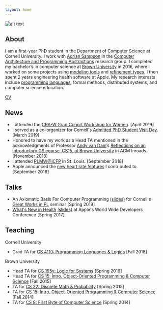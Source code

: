 ```yaml
---
layout: home
---
```


![alt text](headshot.png "Alexa VanHattum headshot")


## About

I am a first-year PhD student in the [Department of Computer Science](http://www.cs.cornell.edu) at Cornell University. I work with [Adrian Sampson](https://www.cs.cornell.edu/~asampson/) in the [Computer Architecture and Programming Abstractions](https://capra.cs.cornell.edu) research group. I completed my bachelor’s in computer science at [Brown University](http://cs.brown.edu) in 2016, where I worked on some projects using [modeling tools](https://github.com/avanhatt/minimum-spanning-trees-alloy) and [refinement types](https://cs.brown.edu/research/pubs/theses/capstones/2016/van.hattum.alexa.pdf). I then spent 2 years engineering health software at Apple. My research interests include [programming languages](http://pl.cs.cornell.edu), formal methods, distributed systems, and computer science education. 

[CV](vanhattum_cv_fall_2018.pdf)

## News

- I attended the [CRA-W Grad Cohort Workshop for Women](https://cra.org/cra-w/events/grad-cohort-2019/). [April 2019]
- I served as a co-organizer for Cornell's [Admitted PhD Student Visit Day](https://www.cs.cornell.edu/projects/phdvisit/). [March 2019]
- Honored to have my work as a Head TA mentioned in the acknowledgments of Professor [Andy van Dam](http://cs.brown.edu/people/avandam/)’s [Reflections on an introductory CS course, CS15, at Brown University](https://dl.acm.org/citation.cfm?id=3284639) in ACM Inroads. [November 2018]
- I attended [PLMW@ICFP](https://icfp18.sigplan.org/track/PLMW-ICFP-2018) in St. Louis. [September 2018]
- Apple announced the [new heart rate features](https://www.apple.com/apple-watch-series-4/health/) I contributed to. [September 2018]

## Talks
- An Axiomatic Basis For Computer Programming [(slides)](https://www.cs.cornell.edu/courses/cs7194/2019sp/slides/hoare.pdf) for Cornell's [Great Works in PL](https://www.cs.cornell.edu/courses/cs7194/2019sp) seminar [Spring 2019]
- [What's New in Health](https://developer.apple.com/videos/play/wwdc2017/221/) [(slides)](https://devstreaming-cdn.apple.com/videos/wwdc/2017/221izy8b17y2dtiy/221/221_whats_new_in_health.pdf?dl=1) at Apple's World Wide Developers Conference [Spring 2017]

## Teaching

Cornell University
- Grad TA for [CS 4110: Programming Languages & Logics](http://www.cs.cornell.edu/courses/cs4110/2018fa/) [Fall 2018]

Brown University
- Head TA for [CS 195y: Logic for Systems](http://cs.brown.edu/courses/cs195y/2016/) [Spring 2016]
- Head TA for [CS 15: Intro. Object-Oriented Programming & Computer Science](https://cs.brown.edu/courses/cs015/) [Fall 2015]
- TA for [CS 22: Discrete Math & Probability](https://cs.brown.edu/courses/csci0220/) [Spring 2015]
- TA for [CS 15: Intro. Object-Oriented Programming & Computer Science](https://cs.brown.edu/courses/cs015/) [Fall 2014]
- TA for [CS 8: First Byte of Computer Science](http://cs.brown.edu/courses/cs008/2017/) [Spring 2014]
